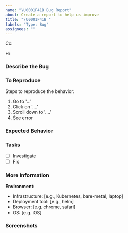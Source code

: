```yaml
---
name: "\U0001F41B Bug Report"
about: Create a report to help us improve
title: "\U0001F41B "
labels: "Type: Bug"
assignees: ""
---
```


<!-- These comments automatically delete -->
<!-- **Tip:** Delete parts that are not relevant -->
<!-- Next to Cc:, @ mention users who should be in the loop -->

Cc:

<!-- add intended user next to **Hi** -->

Hi

### Describe the Bug

<!-- A clear and concise description of what the bug is. -->

### To Reproduce

Steps to reproduce the behavior:

1. Go to '...'
2. Click on '....'
3. Scroll down to '....'
4. See error

### Expected Behavior

<!-- A clear and concise description of what you expected to happen. -->

### Tasks

- [ ] Investigate
- [ ] Fix

### More Information

<!-- Additional relevant info which can help us debug this issue easily like Logs, Configuration etc. -->

**Environment:**

- Infrastructure: [e.g., Kubernetes, bare-metal, laptop]
- Deployment tool: [e.g., helm]
- Browser: [e.g. chrome, safari]
- OS: [e.g. iOS]

### Screenshots

<!-- If applicable, add screenshots to help explain your problem. -->
